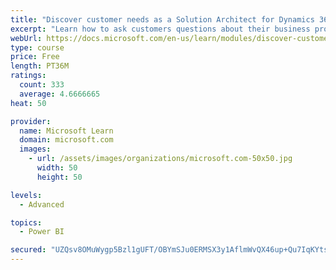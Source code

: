 ```yaml
---
title: "Discover customer needs as a Solution Architect for Dynamics 365 and Power Platform"
excerpt: "Learn how to ask customers questions about their business processes and feature requirements to create a viable solution."
webUrl: https://docs.microsoft.com/en-us/learn/modules/discover-customer-needs/
type: course
price: Free
length: PT36M
ratings:
  count: 333
  average: 4.6666665
heat: 50

provider:
  name: Microsoft Learn
  domain: microsoft.com
  images:
    - url: /assets/images/organizations/microsoft.com-50x50.jpg
      width: 50
      height: 50

levels:
  - Advanced

topics:
  - Power BI

secured: "UZQsv8OMuWygp5Bzl1gUFT/OBYmSJu0ERMSX3y1AflmWvQX46up+Qu7IqKYtsv2u5YaqlBZREg7Er6BRLe5c6UAwI9lfmpBEM/svc++GCyeRNSg9bDnio93Jqcowpm88VnyaL5qJDMcesxIymBNlUFxic3vizqRATQTwAZq8HYAkX/PUTcVuAu/88+bYDqjbiLQm/oJc9gr5U/uTmc8inKYL4itZ8ld3wRP7rQDX48NwOowb/3FngJWOj04HMUMnCVTan4h5422w3SxpntexWYh9yDHGyucGdordbjtH36WhbCF+2gqK+23oem3demtZRDu7ejpfWNL2uz5W1Fi+g4rcDW+DjzEwrxAmT/HPXZgyzitNQ2Lc/sG1i9pGWnhqinR83lnMwHK+d9WAJ36hyw==;rTB/m9KO9zeeW/dsH9WEbg=="
---
```


